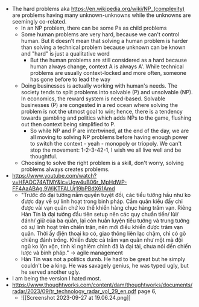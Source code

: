- The hard problems aka https://en.wikipedia.org/wiki/NP_(complexity) are problems having many unknown-unknowns while the unknowns are seemingly co-related.
	- In an NP problem, there can be some Ps as child problems
	- Some human problems are very hard, because we can't control human. But it doesn't mean that solving a human problem is harder than solving a technical problem because unknown can be known and "hard" is just a qualitative word
		- But the human problems are still considered as a hard because human always change, context A is always A'. While technical problems are usually context-locked and more often, someone has gone before to lead the way
	- Doing businesses is actually working with human's needs. The society tends to split problems into solvable (P) and unsolvable (NP). In economics, the reward system is need-based. Solvable businesses (P) are congested in a red ocean where solving the problem is not the utmost goal to win; hence, there is a tendency towards gambling and politics which adds NPs to the game, flushing out then context being simplified to P.
		- So while NP and P are intertwined, at the end of the day, we are all moving to solving NP problems before having enough power to switch the context - yeah - monopoly or triopoly. We can't stop the movement: 1-2-3-42-1, I wish we all live well and be thoughtful.
	- Choosing to solve the right problem is a skill, don't worry, solving problems always creates problems.
- https://www.youtube.com/watch?v=HFAOC74ATMY&lc=Ugw4uB06r_MpHdWP-FF4AaABAg.9WjKTFALUr19bPBdX61Amd
	- "Trước đó đại tướng nắm quyền tuyệt đối, các tiểu tướng hầu như ko được dạy về sự linh hoạt trong binh pháp. Cầm quân kiểu đấy chỉ được vài vạn quân chứ ko thể khiển hàng chục hàng trăm vạn. Riêng Hàn Tín là đại tướng đầu tiên setup nên các quy chuẩn tiến/ lùi/ đánh/ giữ của ba quân, lại còn huấn luyện tiểu tướng và trung tướng có sự linh hoạt trên chiến trận, nên mới điều khiển được trăm vạn quân. Thời ấy điện thoại ko có, giao thông liên lạc chậm, chỉ có gõ chiêng đánh trống. Khiến được cả trăm vạn quân như một mà đội ngũ ko lộn xộn, tinh kì nghiêm chỉnh đã là đại tài, chưa nói đến chiến lược và binh pháp." -> agile management
	- Hàn Tín was not a politics dumb. He had to be great but he simply couldn't be a king. He was savagely genius, he was typed ugly, but he served another ugly.
- I am being the version I hated most.
- https://www.thoughtworks.com/content/dam/thoughtworks/documents/radar/2023/09/tr_technology_radar_vol_29_en.pdf page 6, 
	- ![[Screenshot 2023-09-27 at 19.06.24.png]]